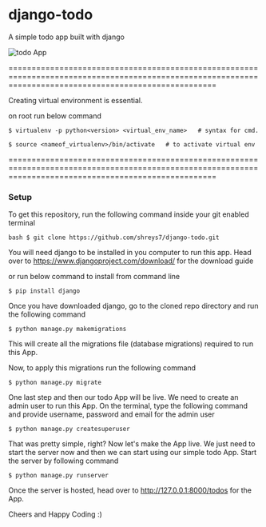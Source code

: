 # django-todo
A simple todo app built with django

![todo App](https://raw.githubusercontent.com/shreys7/django-todo/develop/staticfiles/todoApp.png)

=========================================================================================================================================================

Creating virtual environment is essential.

on root run below command 

	$ virtualenv -p python<version> <virtual_env_name>   # syntax for cmd. 

	$ source <nameof_virtualenv>/bin/activate   # to activate virtual env

=========================================================================================================================================================
### Setup

To get this repository, run the following command inside your git enabled terminal

	bash $ git clone https://github.com/shreys7/django-todo.git

You will need django to be installed in you computer to run this app. Head over to https://www.djangoproject.com/download/ for the download guide

or run below command to install from command line		
	
	$ pip install django

Once you have downloaded django, go to the cloned repo directory and run the following command

	$ python manage.py makemigrations

This will create all the migrations file (database migrations) required to run this App.

Now, to apply this migrations run the following command

	$ python manage.py migrate

One last step and then our todo App will be live. We need to create an admin user to run this App. On the terminal, type the following command and provide username, password and email for the admin user

	$ python manage.py createsuperuser

That was pretty simple, right? Now let's make the App live. We just need to start the server now and then we can start using our simple todo App. Start the server by following command


	$ python manage.py runserver

Once the server is hosted, head over to http://127.0.0.1:8000/todos for the App.

Cheers and Happy Coding :)
